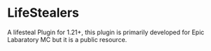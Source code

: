 # LifeStealers
 A lifesteal Plugin for 1.21+, this plugin is primarily developed for Epic Labaratory MC but it is a public resource.

